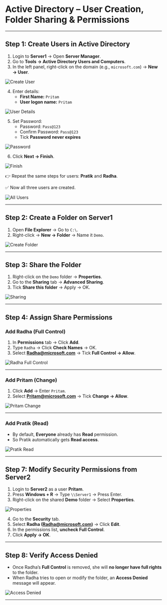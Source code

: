 # Active Directory – User Creation, Folder Sharing & Permissions

---

## Step 1: Create Users in Active Directory
1. Login to **Server1** → Open **Server Manager**.  
2. Go to **Tools → Active Directory Users and Computers**.  
3. In the left panel, right-click on the domain (e.g., `microsoft.com`) → **New → User**.  

![Create User](https://github.com/user-attachments/assets/4095e1b9-5a4d-4b75-ac4d-c93d2ae1f80b)

4. Enter details:  
   - **First Name:** `Pritam`  
   - **User logon name:** `Pritam`  

![User Details](https://github.com/user-attachments/assets/20f85f65-a75a-4cfd-b538-66ab24fef239)

5. Set Password:  
   - Password: `Pass@123`  
   - Confirm Password: `Pass@123`  
   - Tick **Password never expires**  

![Password](https://github.com/user-attachments/assets/7d1a7d0f-b657-4b46-9383-0563ad445af2)

6. Click **Next → Finish**.  

![Finish](https://github.com/user-attachments/assets/2bad4e0a-f46b-4f3b-b43f-44e5b7fd15c5)

👉 Repeat the same steps for users: **Pratik** and **Radha**.  

✅ Now all three users are created.  

![All Users](https://github.com/user-attachments/assets/187a67a8-a56c-4e98-8d72-9c534ff9a144)

---

## Step 2: Create a Folder on Server1
1. Open **File Explorer** → Go to `C:\`.  
2. Right-click → **New → Folder** → Name it `Demo`.  

![Create Folder](https://github.com/user-attachments/assets/854be995-0bf7-4654-b301-53edc19ebb07)

---

## Step 3: Share the Folder
1. Right-click on the `Demo` folder → **Properties**.  
2. Go to the **Sharing** tab → **Advanced Sharing**.  
3. Tick **Share this folder** → Apply → OK.  

![Sharing](https://github.com/user-attachments/assets/330f9026-e3ce-46c4-8e62-df2e5dd82552)

---

## Step 4: Assign Share Permissions

### Add Radha (Full Control)
1. In **Permissions** tab → Click **Add**.  
2. Type `Radha` → Click **Check Names** → OK.  
3. Select **Radha@microsoft.com** → Tick **Full Control → Allow**.  

![Radha Full Control](https://github.com/user-attachments/assets/c61d09ff-6120-44d1-a006-178a1a57bf05)

---

### Add Pritam (Change)
1. Click **Add** → Enter `Pritam`.  
2. Select **Pritam@microsoft.com** → Tick **Change → Allow**.  

![Pritam Change](https://github.com/user-attachments/assets/db680096-7f85-429c-a907-72e78d1c372f)

---

### Add Pratik (Read)
- By default, **Everyone** already has **Read** permission.  
- So Pratik automatically gets **Read access**.  

![Pratik Read](https://github.com/user-attachments/assets/981d6e69-c4c5-418a-9a38-61dad6fae12f)

---

## Step 7: Modify Security Permissions from Server2

1. Login to **Server2** as a user **Pritam**.  
2. Press **Windows + R** → Type `\\Server1` → Press Enter.  
3. Right-click on the shared **Demo** folder → Select **Properties**.  

![Properties](https://github.com/user-attachments/assets/cdd7e5b5-10ce-41a8-8e0c-ad581cd9ff26)

4. Go to the **Security** tab.  
5. Select **Radha (Radha@microsoft.com)** → Click **Edit**.  
6. In the permissions list, **uncheck Full Control**.  
7. Click **Apply → OK**.  

---

## Step 8: Verify Access Denied

- Once Radha’s **Full Control** is removed, she will **no longer have full rights** to the folder.  
- When Radha tries to open or modify the folder, an **Access Denied** message will appear.  

![Access Denied](https://github.com/user-attachments/assets/c47e2468-a6ce-4cf7-8f2a-acf083365a42)

---
